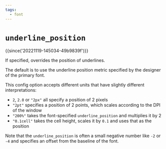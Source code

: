 ```yaml
---
tags:
  - font
---
```

# `underline_position`

{{since('20221119-145034-49b9839f')}}

If specified, overrides the position of underlines.

The default is to use the underline position metric specified by the designer
of the primary font.

This config option accepts different units that have slightly different interpretations:

* `2`, `2.0` or `"2px"` all specify a position of 2 pixels
* `"2pt"` specifies a position of 2 points, which scales according to the DPI of the window
* `"200%"` takes the font-specified `underline_position` and multiplies it by 2
* `"0.1cell"` takes the cell height, scales it by `0.1` and uses that as the position

Note that the `underline_position` is often a small negative number like `-2`
or `-4` and specifies an offset from the baseline of the font.

